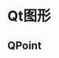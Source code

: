 <!--
 * @Description: 
 * @Version: 1.0
 * @Author: DaLao
 * @Email: dalao@xxx.com
 * @Date: 2021-12-15 21:10:23
 * @LastEditors: dalao
 * @LastEditTime: 2023-02-27 00:29:37
-->


# Qt图形


## QPoint





